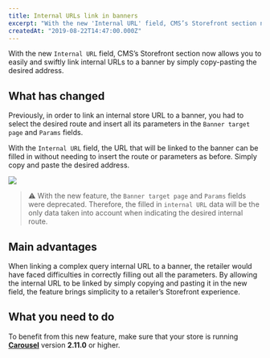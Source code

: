 ```yaml
---
title: Internal URLs link in banners 
excerpt: "With the new 'Internal URL' field, CMS’s Storefront section now allows you to easily and swiftly link internal URLs to a banner by simply copy-pasting the desired address."
createdAt: "2019-08-22T14:47:00.000Z"
---
```


With the new `Internal URL` field, CMS’s Storefront section now allows you to easily and swiftly link internal URLs to a banner by simply copy-pasting the desired address.

## What has changed

Previously, in order to link an internal store URL to a banner, you had to select the desired route and insert all its parameters in the `Banner target page` and `Params` fields.

With the `Internal URL` field, the URL that will be linked to the banner can be filled in without needing to insert the route or parameters as before. Simply copy and paste the desired address.

![](https://user-images.githubusercontent.com/52087100/63539007-77f0ac00-c4ef-11e9-8933-c5da41d7b6f4.png)

> ⚠️ With the new feature, the `Banner target page` and `Params` fields were deprecated. Therefore, the filled in `internal URL` data will be the only data taken into account when indicating the desired internal route.

## Main advantages

When linking a complex query internal URL to a banner, the retailer would have faced difficulties in correctly filling out all the parameters. By allowing the internal URL to be linked by simply copying and pasting it in the new field, the feature brings simplicity to a retailer’s Storefront experience.

## What you need to do

To benefit from this new feature, make sure that your store is running [__Carousel__](https://github.com/vtex-apps/carousel) version __2.11.0__ or higher.
